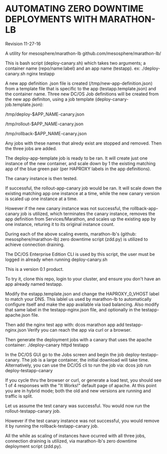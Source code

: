 # AUTOMATING ZERO DOWNTIME DEPLOYMENTS WITH MARATHON-LB
Revision 11-27-16

A utility for mesosphere/marathon-lb  github.com/mesosphere/marathon-lb/

This is bash script (deploy-canary.sh) which takes two arguments; a container name (repo/name:label) and an app name (testapp). 
ex: ./deploy-canary.sh nginx testapp

A new app definition .json file is created (/tmp/new-app-definition.json) from a template file that is specific to the app (testapp.template.json) and the container name.
Three new DC/OS Job definitions will be created from the new app definiton, using a job template (deploy-canary-job.template.json):

/tmp/deploy-$APP_NAME-canary.json

/tmp/rollout-$APP_NAME-canary.json

/tmp/rollback-$APP_NAME-canary.json

Any jobs with these names that alredy exist are stopped and removed. 
Then the three jobs are added.

The deploy-app-template job is ready to be ran. It will create just one instance of the new container, and scale down by 1 the existing matching app of the blue green pair (per HAPROXY labels in the app definitions).

The canary instance is then tested.

If successful, the rollout-app-canary job would be ran. It will scale down the existing matching app one instance at a time, while the new canary version is scaled up one instance at a time.

However if the new canary instance was not successful, the rollback-app-canary job is utilized, which terminates the canary instance, removes the app definition from Services/Marathon, and scales up the existing app by one instance, returing it to its original instance count.

During each of the above scaling events, marathon-lb's (github: mesosphere/marathon-lb) zero downtime script (zdd.py) is utilized to achieve connection draining.

The DC/OS Enterprise Edition CLI is used by this script,  the user must be logged in already when running deploy-canary.sh

This is a version 0.1 product.  

To try it, clone this repo, login to your cluster, and ensure you don't have an app already named testapp.

Modify the estapp.template.json and change the HAPROXY_0_VHOST label to match your DNS. This lablel us used by marathon-lb to automatically configure itself and make the app available via load balancing. Also modify that same label in the testapp-nginx.json file, and optionally in the testapp-apache.json file. 

Then add the nginx test app with: dcos marathon app add testapp-nginx.json
Verify you can reach the app via curl or a browser.

Then generate the deployment jobs with a canary that uses the apache container:  ./deploy-canary httpd testapp

In the DC/OS GUI go to the Jobs screen and begin the job deploy-testapp-canary. The job is a large container, the initial download will take time. Alternatively, you can use the DC/OS cli to run the job via:  dcos job run deploy-testapp-canary 

If you cycle thru the browser or curl, or generate a load test, you should see 1 of 4 responses with the "It Works!" default page of apache. At this point you are in hybrid mode; both the old and new versions are running and traffic is split. 

Let us assume the test canary was successful. You would now run the rollout-testapp-canary job. 

However if the test canary instance was not successful, you would remove it by running the rollback-testapp-canary job.

All the while as scaling of instances have ocurred with all three jobs, connection draining is utilized, via marathon-lb's zero downtime deployment script (zdd.py). 

